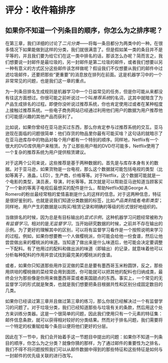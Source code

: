 评分：收件箱排序
================

## 如果你不知道一个列条目的顺序，你怎么为之排序呢？
在第三章，我们详细的讨论了*二元分类*——将每一条目都分为两类中的一种。在很多情况下如果能做到这样的分类，我们就很满意了。但是假如某一类的条目并不是平等的，并且我们要为给它们在这一类中排名的话，那该怎么办呢？简而言之，我们想要说一封邮件是最垃圾的，另一封邮件是第二垃圾的邮件，或者我们想要以另一种有意义的方式区分这些邮件该怎样做呢？假设我们不仅想要从我们的邮件中过滤垃圾邮件，还要把那些“更重要”的消息放在排列在前面。这是机器学习中的一个非常常见的问题，也是我们这一章的重点。  

为一列条目排名生成规则是机器学习中一个日益常见的任务，但是你可能从来都没有往这方面想过。你很可能之前听说过一个叫*推荐系统*的名词，这其中就暗含了为产品生成排名的过程。即便你没听说过推荐系统，你也肯定使用过或者在某种程度上接触过推荐系统。一些电子商务网站已经通过利用他们用户的数据为用户推荐他们可能感兴趣的其他产品而获利了。  

比如说，如果你曾经在亚马逊买过东西，那么你肯定参与过推荐系统的交互。亚马逊现在面临的问题很简单：他们存货的物品里你最有可能买啥？这句话的就暗示了在亚马逊库存中的物品对每个用户都有一个特别的顺序。同样地，Netflix有一个很大的DVD库供用户来租赁。为了让那些用户租的DVD尽可能多，Netflix使用了一个复杂的推荐系统为用户提供租赁建议。  

对于这两个公司来说，这些推荐是基于两种数据的。首先是与库存本身有关的数据。对于亚马逊，如果货物是一台电视，那么这个数据就可能包括电视的类型（比如等离子，液晶，LED），生产商，价格等等。对于Netflix，这个数据可能就是一个电影的类型，演员表，导演，时长等等。其次就是可以帮助亚马逊知道当顾客买了一个新的等离子电视后最想买的配件是什么，帮助Netflix知道George A. Romero的粉丝最经常租的爱情喜剧是什么的这样的信息。对于这两种信息，特征是很好鉴别的。也就是说我们知道分类数据的标签，比如*产品类别*或者*电影类型*；同样地，用户产生的数据是以购买/租赁记录和明确的等级的形式很好地组织的。  

当做排名的时候，因为总是有目标输出的*显式示例*，这种机器学习问题经常被称为*有监督学习*。相对的是*无监督学习*，当开始研究数据的时候，之前并不存在输出的示例。为了更好的理解其中的区别，可以将有监督学习看作是一个按照说明来学习的过程。例如，如果你想要教一个人做樱桃派，你可能会给他一份食谱，然后让他尝尝做出来的樱桃派的味道。当知道了做出来是什么味道后，他可能会决定要调整一下配料。有了他用过的配料和做出派的味道（即输出）的记录，就意味着他可以分析每种配料的作用并尝试找到最完美的樱桃派的食谱。  

或者，如果你只知道那些用炸豆泥做的菜总是要有墨西哥玉米粉圆饼，反之，那些用烘培的樱桃做的菜经常会用到面团，你可能就可以把其他的配料也归纳成类，最终会分为那些像是你用来做墨西哥菜或者美国甜点的东西。事实上，一个常见的无监督学习的形式就是聚类，也就是我们想要把条目根据共性和区别分成固定数目的几类。  

如果你已经读过第三章并且做过第三章的练习，那么你就已经解决过一个有监督学习的问题了。对于垃圾分类，我们已经知道那些与垃圾有关的条款，然后用这个处方来训练分类器。这是一个很简单的问题，因此我们使用只有一个元素的特征集：邮件信息条款，就可以获得相对较好的分类结果。然而对于排名问题，我们需要将一个特定的权重赋给每个条目以便将他们更好的分层。  

因此在下一节中，我们会开始着手这一节题目中提出的问题：如果你不知道一列条目的顺序，你怎么为之分类？就像你猜的那样，为了通过邮件的重要性为之排名，我们不得不将问题按照我们可以从邮件数据中得到的那些特征和这些特征是如何与一封邮件的优先级关联的进行改写。  